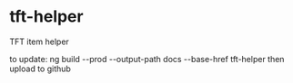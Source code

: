 # tft-helper
TFT item helper


to update:
ng build --prod --output-path docs --base-href tft-helper
then upload to github